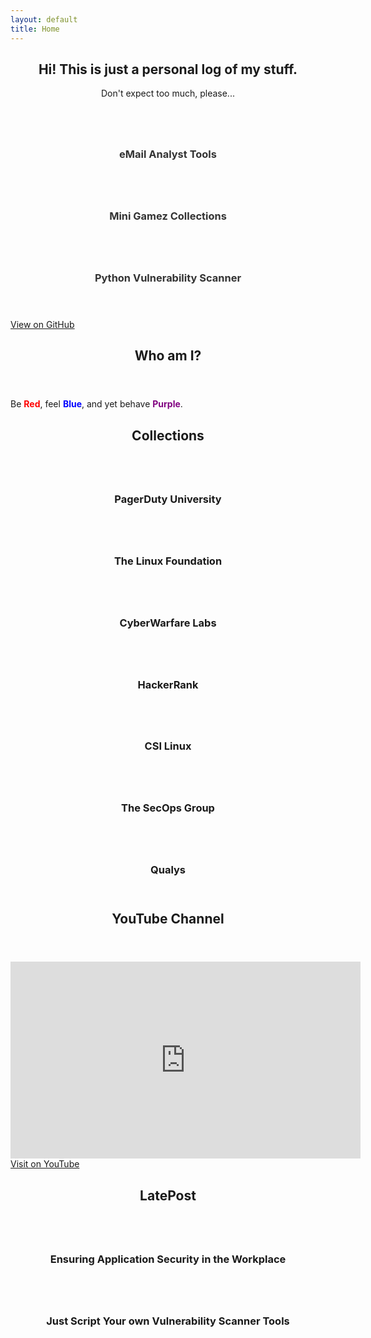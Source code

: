```yaml
---
layout: default
title: Home
---
```


<section id="home" class="one dark cover">
    <div class="container">
        <header>
            <h2 class="alt">Hi! This is just a personal log of my stuff.</h2>
            <p>Don't expect too much, please...</p>
        </header>
        <div class="row">
            <div class="col-4 col-12-mobile">
                <article class="item">
                    <a href="https://n4igme.github.io/emlize/" class="image fit"><img src="{{ '/images/eMailAnalysis.png' | relative_url }}" alt="" /></a>
                    <header>
                        <h3 style="color: #333;">eMail Analyst Tools</h3>
                    </header>
                </article>
            </div>
            <div class="col-4 col-12-mobile">
                <article class="item">
                    <a href="https://n4igme.github.io/gamze/" class="image fit"><img src="{{ '/images/MiniGameCollections.png' | relative_url }}" alt="" /></a>
                    <header>
                        <h3 style="color: #333;">Mini Gamez Collections</h3>
                    </header>
                </article>
            </div>
            <div class="col-4 col-12-mobile">
                <article class="item">
                    <a href="https://github.com/n4igme/pvascan/" class="image fit"><img src="{{ '/images/PythonVAScan.png' | relative_url }}" alt="" /></a>
                    <header>
                        <h3 style="color: #333;">Python Vulnerability Scanner</h3>
                    </header>
                </article>
            </div>
        </div>
        <footer>
            <a href="https://github.com/n4igme" class="icon brands fa-github-square"> View on GitHub</a>
        </footer>
    </div>
</section>

<section id="about" class="two">
    <div class="container">
        <header>
            <h2>Who am I?</h2>
        </header>
        <p>Be <b style="color: red;">Red</b>, feel <b style="color: blue;">Blue</b>, and yet behave <b style="color: purple;">Purple</b>.</p>
        <header>
            <h2>Collections</h2>
        </header>
        <div class="row">
            <div class="col-4 col-12-mobile">
                <article class="item">
                    <a href="https://university.pagerduty.com/page/certification/" class="image fit"><img src="{{ '/images/PagerDuty.png' | relative_url }}" alt="" /></a>
                    <header>
                        <h3>PagerDuty University</h3>
                    </header>
                </article>
                <article class="item">
                    <a href="https://training.linuxfoundation.org/certification-catalog/" class="image fit"><img src="{{ '/images/LinuxFoundation.png' | relative_url }}" alt="" /></a>
                    <header>
                        <h3>The Linux Foundation</h3>
                    </header>
                </article>
            </div>
            <div class="col-4 col-12-mobile">
                <article class="item">
                    <a href="https://cyberwarfare.live/" class="image fit"><img src="{{ '/images/CyberWarfareLabs.jpeg' | relative_url }}" alt="" /></a>
                    <header>
                        <h3>CyberWarfare Labs</h3>
                    </header>
                </article>
                <article class="item">
                    <a href="https://www.hackerrank.com/skills-verification/" class="image fit"><img src="{{ '/images/HackerRank.png' | relative_url }}" alt="" /></a>
                    <header>
                        <h3>HackerRank</h3>
                    </header>
                </article>               
                <article class="item">
                    <a href="https://csilinux.com/academy/" class="image fit"><img src="{{ '/images/CSILinux.png' | relative_url }}" alt="" /></a>
                    <header>
                        <h3>CSI Linux</h3>
                    </header>
                </article>
            </div>
            <div class="col-4 col-12-mobile">
                <article class="item">
                    <a href="https://secops.group/" class="image fit"><img src="{{ '/images/TheSecOpsGroup.png' | relative_url }}" alt="" /></a>
                    <header>
                        <h3>The SecOps Group</h3>
                    </header>
                </article>
                <article class="item">
                    <a href="https://www.qualys.com/training/" class="image fit"><img src="{{ '/images/Qualys.png' | relative_url }}" alt="" /></a>
                    <header>
                        <h3>Qualys</h3>
                    </header>
                </article>
            </div>
        </div>
    </div>
</section>

<section id="content" class="three">
    <div class="container">
        <header>
            <h2>YouTube Channel</h2>
        </header>
    </div>
    <iframe width="560" height="315" src="https://www.youtube.com/embed/Dc5sQPeqo5w" frameborder="0" allowfullscreen></iframe><br/>
    <a href="https://www.youtube.com/channel/UCk8gNn8kHS0muE_d2jRuIpw" target="_blank" class="icon brands fa-youtube-square"> Visit on YouTube</a>
</section>

<section id="post" class="four">
    <div class="container">
        <header>
            <h2>LatePost</h2>
        </header>        
        <div id="medium-feed"></div>
        <header>
            <h2></h2>
        </header>
        <div class="row">
            <div class="col-4 col-12-mobile">
                <article class="item">
                    <a href="https://pentestmag.com/ensuring-application-security-in-the-workplace/" class="image fit"><img src="https://pentestmag.com/wp-content/uploads/2023/12/hakin9_Application_Security_in_the_Workplace_30ff5068-8db4-4250-9f01-6724fd3bdde8.jpg" alt="" /></a>
                    <header>
                        <h3>Ensuring Application Security in the Workplace</h3>
                    </header>
                </article>
            </div>
            <div class="col-4 col-12-mobile">
                <article class="item">
                    <a href="https://pentestmag.com/just-script-your-own-vulnerability-scanner-tools/" class="image fit"><img src="https://pentestmag.com/wp-content/uploads/2024/06/hakin9_script_Vulnerability_Scanner_Tools_dabc7660-b484-464d-bf36-86b89cfb9f9b.jpg" alt="" /></a>
                    <header>
                        <h3>Just Script Your own Vulnerability Scanner Tools</h3>
                    </header>
                </article>
            </div>
        </div>
    </div>
</section>

<script>
    document.addEventListener('DOMContentLoaded', function() {
        const sections = document.querySelectorAll('section');
        sections.forEach(section => section.style.display = 'none');

        // Function to show the selected section and hide others
        function showSection(selectedId) {
            sections.forEach(section => {
                if (section.id === selectedId) {
                    section.style.display = 'block';
                } else {
                    section.style.display = 'none';
                }
            });
        }

        // Add event listeners for navigation (modify this part according to your navigation setup)
        document.querySelectorAll('nav a').forEach(link => {
            link.addEventListener('click', function(e) {
                e.preventDefault();
                const targetId = this.getAttribute('href').substring(1);
                showSection(targetId);
            });
        });

        // Show the home section by default
        showSection('home');

        // Medium RSS feed integration
        async function fetchMediumRSS() {
            const rssFeedUrl = 'https://medium.com/feed/@bibib';
            const rssToJsonUrl = `https://api.rss2json.com/v1/api.json?rss_url=${encodeURIComponent(rssFeedUrl)}`;

            try {
                const response = await fetch(rssToJsonUrl);
                const data = await response.json();
                displayFeed(data);
            } catch (error) {
                console.error('Error fetching RSS feed:', error);
            }
        }

        function displayFeed(data) {
            const feedContainer = document.getElementById('medium-feed');
            const items = data.items;

            items.forEach(item => {
                const feedItem = document.createElement('div');
                feedItem.innerHTML = `
                    <h3>${new Date(item.pubDate).toLocaleDateString()} | <a href="${item.link}" target="_blank">${item.title}</a></h3>
                `;
                feedContainer.appendChild(feedItem);
            });
        }

        fetchMediumRSS();
    });
</script>
